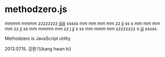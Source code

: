 methodzero.js
=============

 mmmm   mmmm      zzzzzzzz  jjjjjj  sssss
 mm mm  mm mm          zz     jj   ss    s
 mm  mm mm  mm       zz       jj     ss
 mm   mmmm   mm    zz      j  jj  s    ss
 mm    mmm    mm zzzzzzzz o jjj    sssss

Methodzero is JavaScript utility

2013.07.15.
강환기(kang hwan ki)
